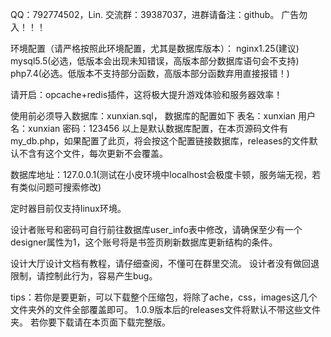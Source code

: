 QQ：792774502，Lin.
交流群：39387037，进群请备注：github。
广告勿入！！！

环境配置（请严格按照此环境配置，尤其是数据库版本）：
nginx1.25(建议)
mysql5.5(必选，低版本会出现未知错误，高版本部分数据库语句会不支持)
php7.4(必选。低版本不支持部分函数，高版本部分函数弃用直接报错！)

请开启：opcache+redis插件，这将极大提升游戏体验和服务器效率！

使用前必须导入数据库：xunxian.sql，
数据库的配置如下
表名：xunxian
用户名：xunxian
密码：123456
以上是默认数据库配置，在本页源码文件有my_db.php，如果配置了此页，将会按这个配置链接数据库，releases的文件默认不含有这个文件，每次更新不会覆盖。


数据库地址：127.0.0.1(测试在小皮环境中localhost会极度卡顿，服务端无视，若有类似问题可搜索修改)

定时器目前仅支持linux环境。

设计者账号和密码可自行前往数据库user_info表中修改，请确保至少有一个designer属性为1，这个账号将是书签页刷新数据库更新结构的条件。

设计大厅设计文档有教程，请仔细查阅，不懂可在群里交流。
设计者没有做回退限制，请控制此行为，容易产生bug。

tips：若你是要更新，可以下载整个压缩包，将除了ache，css，images这几个文件夹外的文件全部覆盖即可。
1.0.9版本后的releases文件将默认不带这些文件夹。
若你要下载请在本页面下载完整版。